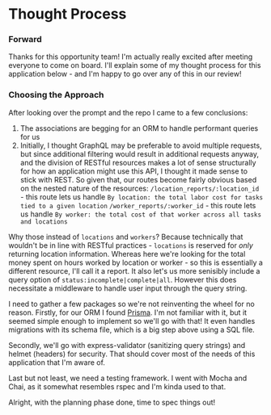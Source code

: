 # Thought Process

### Forward
Thanks for this opportunity team! I'm actually really excited after meeting everyone to come on board. I'll explain some of my thought process for this application below - and I'm happy to go over any of this in our review!

### Choosing the Approach
After looking over the prompt and the repo I came to a few conclusions:
1. The associations are begging for an ORM to handle performant queries for us
2. Initially, I thought GraphQL may be preferable to avoid multiple requests, but since additional filtering would result in additional requests anyway, and the division of RESTful resources makes a lot of sense structurally for how an application might use this API, I thought it made sense to stick with REST. So given that, our routes become fairly obvious based on the nested nature of the resources:
`/location_reports/:location_id` - this route lets us handle `By location: the total labor cost for tasks tied to a given location`
`/worker_reports/:worker_id` - this route lets us handle `By worker: the total cost of that worker across all tasks and locations`

Why those instead of `locations` and `workers`? Because technically that wouldn't be in line with RESTful practices - `locations` is reserved for _only_ returning location information. Whereas here we're looking for the total money spent on hours worked by location or worker - so this is essentially a different resource, I'll call it a report. It also let's us more senisibly include a query option of `status:incomplete|complete|all`. However this does necessitate a middleware to handle user input through the query string.

I need to gather a few packages so we're not reinventing the wheel for no reason. Firstly, for our ORM I found [Prisma](https://www.prisma.io/orm). I'm not familiar with it, but it seemed simple enough to implement so we'll go with that! It even handles migrations with its schema file, which is a big step above using a SQL file. 

Secondly, we'll go with express-validator (sanitizing query strings) and helmet (headers) for security. That should cover most of the needs of this application that I'm aware of.

Last but not least, we need a testing framework. I went with Mocha and Chai, as it somewhat resembles rspec and I'm kinda used to that.

Alright, with the planning phase done, time to spec things out!
